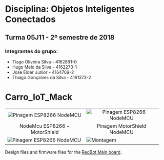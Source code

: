 # Disciplina: Objetos Inteligentes Conectados
## Turma 05J11 - 2º semestre de 2018

### Integrantes do grupo:

* Tiago Oliveira Silva      - 4162881-0
* Hugo Melo da Silva        - 4162273-1
* Jose Elder Junior         - 4164709-2
* Thiago Gonçalves da Silva - 4161373-2

# Carro_IoT_Mack

<table class="table table-hover table-striped table-bordered">
  <tr align="center">
   <td> <img class=" aligncenter wp-image-5141" title="NodeMcu ESP8266 + MotorShield " src="https://c.76.my/Malaysia/nodemcu-motor-shield-board-l293d-esp8266-nodemcu-v2-npstore-1706-05-NPSTORE@1.jpg" alt="Pinagem ESP8266 NodeMCU">
    </td>  
   <td>  
  <img class=" aligncenter wp-image-5141" title="Pinagem MotorShield NodeMCU" src="https://i1.wp.com/blog.squix.org/wp-content/uploads/2015/09/NodeMcuMotorshield.jpg?resize=320%2C219&ssl=1" alt="Pinagem ESP8266 NodeMCU">
</td>  
    
 <tr align="center">
    <td>NodeMcu ESP8266 + MotorShield </td>
    <td>Pinagem MotorShield NodeMCU</td>
  </tr>
</tr>

<tr aling="center">
  <td>
     <img class=" aligncenter wp-image-5141" title="Kit Chassis 2wd" src="https://ae01.alicdn.com/kf/HTB16ZXKQVXXXXa3XXXXq6xXFXXX5/Rotoup-60-sets-Kit-chassis-2WD-rob-inteligente-do-motor-rodas-avoidance-rastreamento-plataforma-do-rob.jpg" alt="Pinagem ESP8266 NodeMCU">
  </td>
  <td>
    <img class=" alingcenter wp-image-5141" title="Montagem" src="https://ae01.alicdn.com/kf/HTB1jM6xKXXXXXbYXpXXq6xXFXXX7/DOIT-Wireless-WiFi-Smart-2WD-Car-Chassis-with-NodeMCU-ESP8266-Board-Motor-Shield-for-ESP8266-ESP.jpg">
  </td>
</tr>

</table>

Design files and firmware files for the [RedBot Main board](https://www.sparkfun.com/products/11622).

